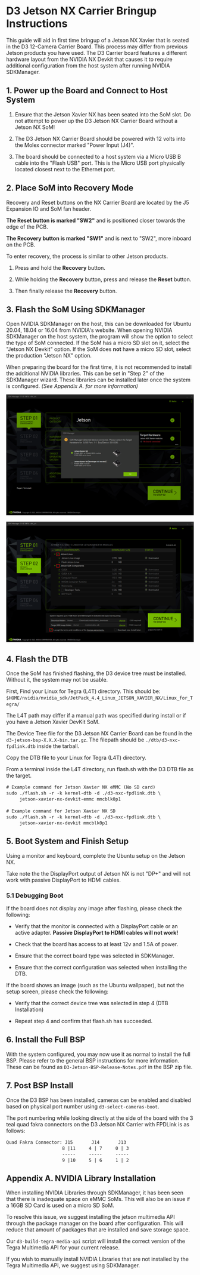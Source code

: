 # D3 Jetson NX Carrier Bringup Instructions

This guide will aid in first time bringup of a Jetson NX Xavier that is seated
in the D3 12-Camera Carrier Board. This process may differ from previous Jetson
products you have used. The D3 Carrier board features a
different hardware layout from the NVIDIA NX Devkit that causes it to require
additional configuration from the host system after running NVIDIA SDKManager.


## 1. Power up the Board and Connect to Host System

1. Ensure that the Jetson Xavier NX has been seated into the SoM slot. Do not
   attempt to power up the D3 Jetson NX Carrier Board without a Jetson NX SoM!

2. The D3 Jetson NX Carrier Board should be powered with 12 volts into the
   Molex connector marked "Power Input (J4)".

3. The board should be connected to a host system via a Micro USB B cable into
   the "Flash USB" port. This is the Micro USB port physically located closest
   next to the Ethernet port.


## 2. Place SoM into Recovery Mode

Recovery and Reset buttons on the NX Carrier Board are located by the J5
Expansion IO and SoM fan header.

**The Reset button is marked "SW2"** and is positioned closer towards the edge of
the PCB.

**The Recovery button is marked "SW1"** and is next to "SW2", more inboard on the
PCB.

To enter recovery, the process is similar to other Jetson products.

1. Press and hold the **Recovery** button.

2. While holding the **Recovery** button, press and release the **Reset** button.

3. Then finally release the **Recovery** button.


## 3. Flash the SoM Using SDKManager

Open NVIDIA SDKManager on the host, this can be downloaded for Ubuntu 20.04, 18.04
or 16.04 from NVIDIA's website.
When opening NVIDIA SDKManager on the host system, the program will show the
option to select the type of SoM connected. If the SoM has a
micro SD slot on it, select the "Jetson NX Devkit" option. If the SoM does
**not** have a micro SD slot, select the production "Jetson NX" option.

When preparing the board for the first time, it is not recommended to
install the additional NVIDIA libraries. This can be set in "Step 2" of the
SDKManager wizard. These libraries can be installed later once the
system is configured. *(See Appendix A. for more information)*

![Step 1 with Jetson selection dropdown shown.](./img/jetson-nx-sdkmanager-step1.png)

![Step 2 with NVIDIA libraries deselected.](./img/jetson-nx-sdkmanager-step2.png)

## 4. Flash the DTB

Once the SoM has finished flashing, the D3 device tree must be installed.
Without it, the system may not be usable.

First, Find your Linux for Tegra (L4T) directory. This should be:
`$HOME/nvidia/nvidia_sdk/JetPack_4.4_Linux_JETSON_XAVIER_NX/Linux_for_Tegra/`

The L4T path may differ if a manual path was specified during install
or if you have a Jetson Xavier DevKit SoM.

The Device Tree file for the D3 Jetson NX Carrier Board can be found in the
`d3-jetson-bsp-X.X.X-bin.tar.gz`. The filepath should be
`./dtb/d3-nxc-fpdlink.dtb` inside the tarball.

Copy the DTB file to your Linux for Tegra (L4T) directory.

From a terminal inside the L4T directory, run flash.sh with the D3 DTB file as
the target.

```
# Example command for Jetson Xavier NX eMMC (No SD card)
sudo ./flash.sh -r -k kernel-dtb -d ./d3-nxc-fpdlink.dtb \
     jetson-xavier-nx-devkit-emmc mmcblk0p1

# Example command for Jetson Xavier NX SD
sudo ./flash.sh -r -k kernel-dtb -d ./d3-nxc-fpdlink.dtb \
     jetson-xavier-nx-devkit mmcblk0p1
```

## 5. Boot System and Finish Setup

Using a monitor and keyboard, complete the Ubuntu setup on the Jetson NX.

Take note the the DisplayPort output of Jetson NX is not "DP+" and will not
work with passive DisplayPort to HDMI cables.

### 5.1 Debugging Boot

If the board does not display any image after flashing, please check the
following:

- Verify that the monitor is connected with a DisplayPort cable or an active
  adapter. **Passive DisplayPort to HDMI cables will not work!**

- Check that the board has access to at least 12v and 1.5A of power.

- Ensure that the correct board type was selected in SDKManager.

- Ensure that the correct configuration was selected when installing the DTB.

If the board shows an image (such as the Ubuntu wallpaper), but not the
setup screen, please check the following:

- Verify that the correct device tree was selected in step 4 (DTB
  Installation)

- Repeat step 4 and confirm that flash.sh has succeeded.

## 6. Install the Full BSP

With the system configured, you may now use it as normal to install the full
BSP. Please refer to the general BSP instructions for more information. These
can be found as `D3-Jetson-BSP-Release-Notes.pdf` in the BSP zip file.

## 7. Post BSP Install

Once the D3 BSP has been installed, cameras can be enabled and disabled based
on physical port number using `d3-select-cameras-boot`.

The port numbering while looking directly at the side of the board with the 3
teal quad fakra connectors on the D3 Jetson NX Carrier with FPDLink is as
follows:

```
Quad Fakra Connector: J15       J14       J13
                     8 |11     4 | 7     0 | 3
                     -----     -----     -----
                     9 |10     5 | 6     1 | 2
```

## Appendix A. NVIDIA Library Installation

When installing NVIDIA Libraries through SDKManager, it has been seen that
there is inadequate space on eMMC SoMs. This will also be an issue if
a 16GB SD Card is used on a micro SD SoM.

To resolve this issue, we suggest installing the jetson multimedia API through
the package manager on the board after configuration. This will reduce that
amount of packages that are installed and save storage space.

Our `d3-build-tegra-media-api` script will install the correct version of the
Tegra Multimedia API for your current release.

If you wish to manually install NVIDIA Libraries that are not installed by the
Tegra Multimedia API, we suggest using SDKManager.
